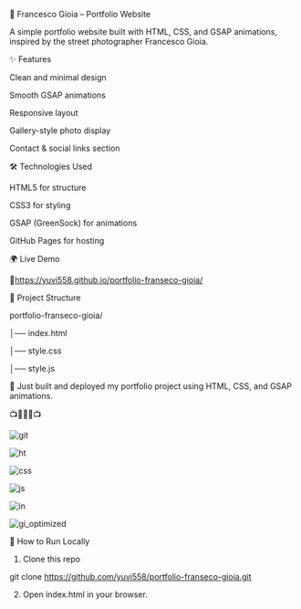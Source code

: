 📸 Francesco Gioia – Portfolio Website

A simple portfolio website built with HTML, CSS, and GSAP animations, inspired by the street photographer Francesco Gioia.

✨ Features

Clean and minimal design

Smooth GSAP animations

Responsive layout

Gallery-style photo display

Contact & social links section

🛠️ Technologies Used

HTML5 for structure

CSS3 for styling

GSAP (GreenSock) for animations

GitHub Pages for hosting

🌍 Live Demo

🔗https://yuvi558.github.io/portfolio-franseco-gioia/

📂 Project Structure

portfolio-franseco-gioia/

│── index.html

│── style.css

│── style.js


🚀 Just built and deployed my portfolio project using HTML, CSS, and GSAP animations.

📺🌷🌷🌷📺

![git](https://github.com/user-attachments/assets/adfdfd34-9591-468c-b508-7b2a51718216)

![ht](https://github.com/user-attachments/assets/1bb216b9-5d37-4f93-8b0d-da6dab1585a0)

![css](https://github.com/user-attachments/assets/c3e2cccd-422d-480a-8078-ca7f78f838f7)

![js](https://github.com/user-attachments/assets/e186d6c9-f768-466a-baf3-bf086ebbc103)

![in](https://github.com/user-attachments/assets/5e126447-0db1-425b-97ee-edd886347d53)

![gi_optimized](https://github.com/user-attachments/assets/597d51c2-dbe9-4cd6-8a90-31f35f680804)


🚀 How to Run Locally

1. Clone this repo

git clone https://github.com/yuvi558/portfolio-franseco-gioia.git


2. Open index.html in your browser.






